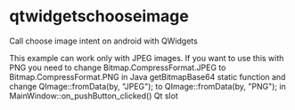 # qtwidgetschooseimage
Call choose image intent on android with QWidgets

This example can work only with JPEG images. If you want to use this with PNG you need to change Bitmap.CompressFormat.JPEG to Bitmap.CompressFormat.PNG in Java getBitmapBase64 static function and change QImage::fromData(by, "JPEG"); to QImage::fromData(by, "PNG"); in MainWindow::on_pushButton_clicked() Qt slot

